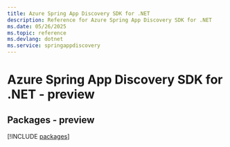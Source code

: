 ```yaml
---
title: Azure Spring App Discovery SDK for .NET
description: Reference for Azure Spring App Discovery SDK for .NET
ms.date: 05/26/2025
ms.topic: reference
ms.devlang: dotnet
ms.service: springappdiscovery
---
```

# Azure Spring App Discovery SDK for .NET - preview
## Packages - preview
[!INCLUDE [packages](spring-app-discovery-index.md)]